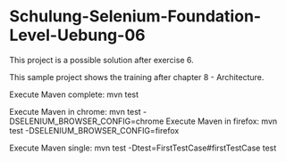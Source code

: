# Schulung-Selenium-Foundation-Level-Uebung-06
This project is a possible solution after exercise 6.

This sample project shows the training after chapter 8 - Architecture.

Execute Maven complete: mvn test

Execute Maven in chrome:  mvn test -DSELENIUM_BROWSER_CONFIG=chrome
Execute Maven in firefox: mvn test -DSELENIUM_BROWSER_CONFIG=firefox

Execute Maven single: mvn test -Dtest=FirstTestCase#firstTestCase test
